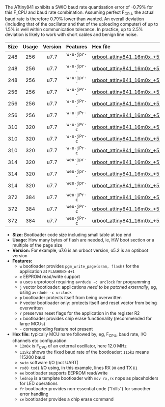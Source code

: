 The ATtiny841 exhibits a SWIO baud rate quantisation error of -0.79% for this F_CPU and baud rate combination. Assuming perfect F<sub>CPU</sub>, the actual baud rate is therefore 0.79% lower than wanted. An overall deviation (including that of the oscillator and that of the uploading computer) of up to 1.5% is well within communication tolerance. In practice, up to 2.5% deviation is likely to work with short cables and benign line noise.

|Size|Usage|Version|Features|Hex file|
|:-:|:-:|:-:|:-:|:--|
|248|256|u7.7|`w-u-jpr--`|[urboot_attiny841_16m0x_+576k0_swio_rxa2_txa1_lednop.hex](https://raw.githubusercontent.com/stefanrueger/urboot.hex/main/mcus/attiny841/external_oscillator/fcpu_16m0x/br_+576k0/urboot_attiny841_16m0x_+576k0_swio_rxa2_txa1_lednop.hex)|
|248|256|u7.7|`w-u-jpr--`|[urboot_attiny841_16m0x_+576k0_swio_rxa4_txa5_lednop.hex](https://raw.githubusercontent.com/stefanrueger/urboot.hex/main/mcus/attiny841/external_oscillator/fcpu_16m0x/br_+576k0/urboot_attiny841_16m0x_+576k0_swio_rxa4_txa5_lednop.hex)|
|248|256|u7.7|`w-u-jpr--`|[urboot_attiny841_16m0x_+576k0_swio_rxb2_txa7_lednop.hex](https://raw.githubusercontent.com/stefanrueger/urboot.hex/main/mcus/attiny841/external_oscillator/fcpu_16m0x/br_+576k0/urboot_attiny841_16m0x_+576k0_swio_rxb2_txa7_lednop.hex)|
|256|256|u7.7|`w-u-jPr--`|[urboot_attiny841_16m0x_+576k0_swio_rxa2_txa1.hex](https://raw.githubusercontent.com/stefanrueger/urboot.hex/main/mcus/attiny841/external_oscillator/fcpu_16m0x/br_+576k0/urboot_attiny841_16m0x_+576k0_swio_rxa2_txa1.hex)|
|256|256|u7.7|`w-u-jPr--`|[urboot_attiny841_16m0x_+576k0_swio_rxa4_txa5.hex](https://raw.githubusercontent.com/stefanrueger/urboot.hex/main/mcus/attiny841/external_oscillator/fcpu_16m0x/br_+576k0/urboot_attiny841_16m0x_+576k0_swio_rxa4_txa5.hex)|
|256|256|u7.7|`w-u-jPr--`|[urboot_attiny841_16m0x_+576k0_swio_rxb2_txa7.hex](https://raw.githubusercontent.com/stefanrueger/urboot.hex/main/mcus/attiny841/external_oscillator/fcpu_16m0x/br_+576k0/urboot_attiny841_16m0x_+576k0_swio_rxb2_txa7.hex)|
|310|320|u7.7|`w-u-jPr-c`|[urboot_attiny841_16m0x_+576k0_swio_rxa2_txa1_lednop_fr_ce.hex](https://raw.githubusercontent.com/stefanrueger/urboot.hex/main/mcus/attiny841/external_oscillator/fcpu_16m0x/br_+576k0/urboot_attiny841_16m0x_+576k0_swio_rxa2_txa1_lednop_fr_ce.hex)|
|310|320|u7.7|`w-u-jPr-c`|[urboot_attiny841_16m0x_+576k0_swio_rxa4_txa5_lednop_fr_ce.hex](https://raw.githubusercontent.com/stefanrueger/urboot.hex/main/mcus/attiny841/external_oscillator/fcpu_16m0x/br_+576k0/urboot_attiny841_16m0x_+576k0_swio_rxa4_txa5_lednop_fr_ce.hex)|
|310|320|u7.7|`w-u-jPr-c`|[urboot_attiny841_16m0x_+576k0_swio_rxb2_txa7_lednop_fr_ce.hex](https://raw.githubusercontent.com/stefanrueger/urboot.hex/main/mcus/attiny841/external_oscillator/fcpu_16m0x/br_+576k0/urboot_attiny841_16m0x_+576k0_swio_rxb2_txa7_lednop_fr_ce.hex)|
|314|320|u7.7|`weu-jpr--`|[urboot_attiny841_16m0x_+576k0_swio_rxa2_txa1_ee_lednop.hex](https://raw.githubusercontent.com/stefanrueger/urboot.hex/main/mcus/attiny841/external_oscillator/fcpu_16m0x/br_+576k0/urboot_attiny841_16m0x_+576k0_swio_rxa2_txa1_ee_lednop.hex)|
|314|320|u7.7|`weu-jpr--`|[urboot_attiny841_16m0x_+576k0_swio_rxa4_txa5_ee_lednop.hex](https://raw.githubusercontent.com/stefanrueger/urboot.hex/main/mcus/attiny841/external_oscillator/fcpu_16m0x/br_+576k0/urboot_attiny841_16m0x_+576k0_swio_rxa4_txa5_ee_lednop.hex)|
|314|320|u7.7|`weu-jpr--`|[urboot_attiny841_16m0x_+576k0_swio_rxb2_txa7_ee_lednop.hex](https://raw.githubusercontent.com/stefanrueger/urboot.hex/main/mcus/attiny841/external_oscillator/fcpu_16m0x/br_+576k0/urboot_attiny841_16m0x_+576k0_swio_rxb2_txa7_ee_lednop.hex)|
|372|384|u7.7|`weu-jPr-c`|[urboot_attiny841_16m0x_+576k0_swio_rxa2_txa1_ee_lednop_fr_ce.hex](https://raw.githubusercontent.com/stefanrueger/urboot.hex/main/mcus/attiny841/external_oscillator/fcpu_16m0x/br_+576k0/urboot_attiny841_16m0x_+576k0_swio_rxa2_txa1_ee_lednop_fr_ce.hex)|
|372|384|u7.7|`weu-jPr-c`|[urboot_attiny841_16m0x_+576k0_swio_rxa4_txa5_ee_lednop_fr_ce.hex](https://raw.githubusercontent.com/stefanrueger/urboot.hex/main/mcus/attiny841/external_oscillator/fcpu_16m0x/br_+576k0/urboot_attiny841_16m0x_+576k0_swio_rxa4_txa5_ee_lednop_fr_ce.hex)|
|372|384|u7.7|`weu-jPr-c`|[urboot_attiny841_16m0x_+576k0_swio_rxb2_txa7_ee_lednop_fr_ce.hex](https://raw.githubusercontent.com/stefanrueger/urboot.hex/main/mcus/attiny841/external_oscillator/fcpu_16m0x/br_+576k0/urboot_attiny841_16m0x_+576k0_swio_rxb2_txa7_ee_lednop_fr_ce.hex)|

- **Size:** Bootloader code size including small table at top end
- **Usage:** How many bytes of flash are needed, ie, HW boot section or a multiple of the page size
- **Version:** For example, u7.6 is an urboot version, o5.2 is an optiboot version
- **Features:**
  + `w` bootloader provides `pgm_write_page(sram, flash)` for the application at `FLASHEND-4+1`
  + `e` EEPROM read/write support
  + `u` uses urprotocol requiring `avrdude -c urclock` for programming
  + `j` vector bootloader: applications *need to be patched externally*, eg, using `avrdude -c urclock`
  + `p` bootloader protects itself from being overwritten
  + `P` vector bootloader only: protects itself and reset vector from being overwritten
  + `r` preserves reset flags for the application in the register R2
  + `c` bootloader provides chip erase functionality (recommended for large MCUs)
  + `-` corresponding feature not present
- **Hex file:** typically MCU name followed by, eg, F<sub>CPU</sub>, baud rate, I/O channels etc configuration
  + `12m0x` is F<sub>CPU</sub> of an external oscillator, here 12.0 MHz
  + `115k2` shows the fixed baud rate of the bootloader: `115k2` means 115200 baud
  + `swio` software I/O (not UART)
  + `rxd0 txd1` I/O using, in this example, lines RX `D0` and TX `D1`
  + `ee` bootloader supports EEPROM read/write
  + `lednop` is a template bootloader with `mov rx,rx` nops as placeholders for LED operations
  + `fr` bootloader provides non-essential code ("frills") for smoother error handling
  + `ce` bootloader provides a chip erase command
